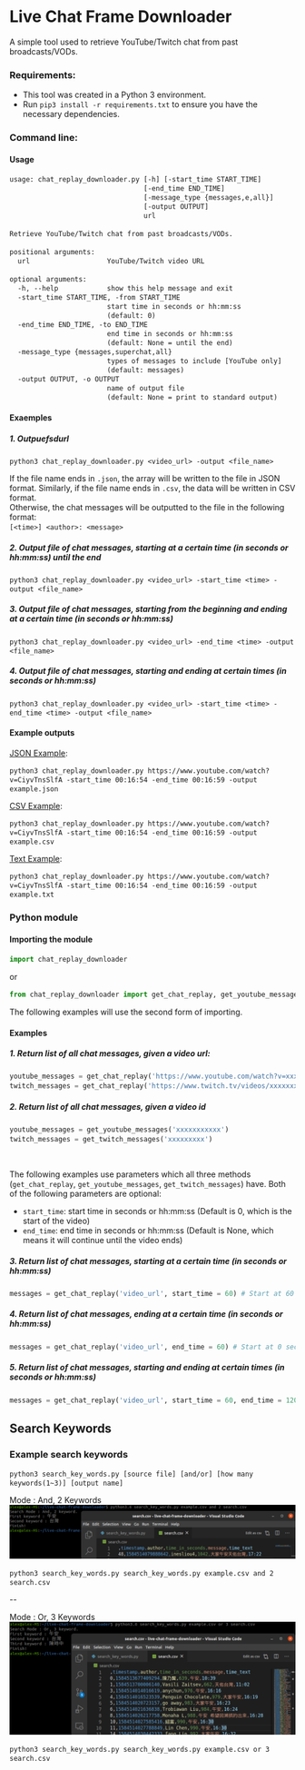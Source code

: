 # Live Chat Frame Downloader
A simple tool used to retrieve YouTube/Twitch chat from past broadcasts/VODs.

### Requirements:
* This tool was created in a Python 3 environment.
* Run `pip3 install -r requirements.txt` to ensure you have the necessary dependencies.

### Command line:
#### Usage
```
usage: chat_replay_downloader.py [-h] [-start_time START_TIME]
                                 [-end_time END_TIME]
                                 [-message_type {messages,e,all}]
                                 [-output OUTPUT]
                                 url

Retrieve YouTube/Twitch chat from past broadcasts/VODs.

positional arguments:
  url                   YouTube/Twitch video URL

optional arguments:
  -h, --help            show this help message and exit
  -start_time START_TIME, -from START_TIME
                        start time in seconds or hh:mm:ss
                        (default: 0)
  -end_time END_TIME, -to END_TIME
                        end time in seconds or hh:mm:ss
                        (default: None = until the end)
  -message_type {messages,superchat,all}
                        types of messages to include [YouTube only]
                        (default: messages)
  -output OUTPUT, -o OUTPUT
                        name of output file
                        (default: None = print to standard output)
```

#### Exaemples
##### 1. Outpuefsdurl
```
python3 chat_replay_downloader.py <video_url> -output <file_name>
```


If the file name ends in `.json`, the array will be written to the file in JSON format. Similarly, if the file name ends in `.csv`, the data will be written in CSV format. <br> Otherwise, the chat messages will be outputted to the file in the following format:<br>
`[<time>] <author>: <message>`

##### 2. Output file of chat messages, starting at a certain time (in seconds or hh:mm:ss) until the end
```
python3 chat_replay_downloader.py <video_url> -start_time <time> -output <file_name>
```

##### 3. Output file of chat messages, starting from the beginning and ending at a certain time (in seconds or hh:mm:ss)
```
python3 chat_replay_downloader.py <video_url> -end_time <time> -output <file_name>
```

##### 4. Output file of chat messages, starting and ending at certain times (in seconds or hh:mm:ss)
```
python3 chat_replay_downloader.py <video_url> -start_time <time> -end_time <time> -output <file_name>
```

#### Example outputs
[JSON Example](examples/example.json):
```
python3 chat_replay_downloader.py https://www.youtube.com/watch?v=CiyvTnsSlfA -start_time 00:16:54 -end_time 00:16:59 -output example.json
```

[CSV Example](examples/example.csv):
```
python3 chat_replay_downloader.py https://www.youtube.com/watch?v=CiyvTnsSlfA -start_time 00:16:54 -end_time 00:16:59 -output example.csv
```

[Text Example](examples/example.txt):
```
python3 chat_replay_downloader.py https://www.youtube.com/watch?v=CiyvTnsSlfA -start_time 00:16:54 -end_time 00:16:59 -output example.txt
```

### Python module

#### Importing the module

```python
import chat_replay_downloader
```
or

```python
from chat_replay_downloader import get_chat_replay, get_youtube_messages, get_twitch_messages
```
The following examples will use the second form of importing.

#### Examples
##### 1. Return list of all chat messages, given a video url:
```python
youtube_messages = get_chat_replay('https://www.youtube.com/watch?v=xxxxxxxxxxx')
twitch_messages = get_chat_replay('https://www.twitch.tv/videos/xxxxxxxxx')
```

##### 2. Return list of all chat messages, given a video id
```python
youtube_messages = get_youtube_messages('xxxxxxxxxxx')
twitch_messages = get_twitch_messages('xxxxxxxxx')
```
<br/>

The following examples use parameters which all three methods (`get_chat_replay`, `get_youtube_messages`, `get_twitch_messages`) have. Both of the following parameters are optional:
* `start_time`: start time in seconds or hh:mm:ss (Default is 0, which is the start of the video)
* `end_time`: end time in seconds or hh:mm:ss (Default is None, which means it will continue until the video ends)

##### 3. Return list of chat messages, starting at a certain time (in seconds or hh:mm:ss)
```python
messages = get_chat_replay('video_url', start_time = 60) # Start at 60 seconds and continue until the end
```

##### 4. Return list of chat messages, ending at a certain time (in seconds or hh:mm:ss)
```python
messages = get_chat_replay('video_url', end_time = 60) # Start at 0 seconds (beginning) and end at 60 seconds
```

##### 5. Return list of chat messages, starting and ending at certain times (in seconds or hh:mm:ss)
```python
messages = get_chat_replay('video_url', start_time = 60, end_time = 120) # Start at 60 seconds and end at 120 seconds
```

## Search Keywords
### Example search keywords
```
python3 search_key_words.py [source file] [and/or] [how many keywords(1~3)] [output name]
```
Mode : And, 2 Keywords
![output](figures/and_2.png)  
```
python3 search_key_words.py search_key_words.py example.csv and 2 search.csv
```
--  

Mode : Or, 3 Keywords
![output](figures/or_3.png)  
```
python3 search_key_words.py search_key_words.py example.csv or 3 search.csv
```